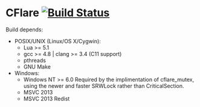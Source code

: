 CFlare [![Build Status](https://travis-ci.org/KateAdams/CFlare.svg?branch=master)](https://travis-ci.org/KateAdams/CFlare)
========

Build depends:

 - POSIX/UNIX (Linux/OS X/Cygwin):
	 - Lua >= 5.1
	 - gcc >= 4.8 | clang >= 3.4 (C11 support)
	 - pthreads
	 - GNU Make
 - Windows:
 	 - Windows NT >= 6.0
 		Required by the implimentation of cflare_mutex, using the newer and
 		faster SRWLock rather than CriticalSection.
	 - MSVC 2013
	 - MSVC 2013 Redist

